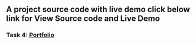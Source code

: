 ## A project source code with live demo click below link for View Source code and Live Demo
### Task 4: <a href="https://vipul5103.github.io/PRODIGY_WD_04/">Portfolio</a>
